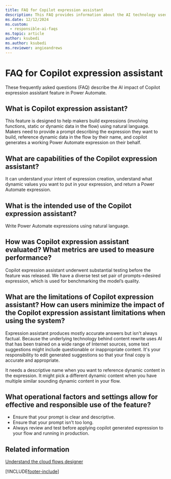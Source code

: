```yaml
---
title: FAQ for Copilot expression assistant
description: This FAQ provides information about the AI technology used in Power Automate, along with key considerations and details about how AI is used, how it was tested and evaluated, and any specific limitations.
ms.date: 12/12/2024
ms.custom:
  - responsible-ai-faqs
ms.topic: article
author: ksubedi
ms.author: ksubedi
ms.reviewer: angieandrews
---
```


# FAQ for Copilot expression assistant

These frequently asked questions (FAQ) describe the AI impact of Copilot expression assistant feature in Power Automate.

## What is Copilot expression assistant?

This feature is designed to help makers build expressions (involving functions, static or dynamic data in the flow) using natural language. Makers need to provide a prompt describing the expression they want to build, reference dynamic data in the flow by their name, and copilot generates a working Power Automate expression on their behalf.

## What are capabilities of the Copilot expression assistant?

It can understand your intent of expression creation, understand what dynamic values you want to put in your expression, and return a Power Automate expression.

## What is the intended use of the Copilot expression assistant?

Write Power Automate expressions using natural language.

## How was Copilot expression assistant evaluated? What metrics are used to measure performance?

Copilot expression assistant underwent substantial testing before the feature was released. We have a diverse test set pair of prompts->desired expression, which is used for benchmarking the model’s quality.

## What are the limitations of Copilot expression assistant? How can users minimize the impact of the Copilot expression assistant limitations when using the system?

Expression assistant produces mostly accurate answers but isn't always factual. Because the underlying technology behind content rewrite uses AI that has been trained on a wide range of Internet sources, some text suggestions might include questionable or inappropriate content. It's your responsibility to edit generated suggestions so that your final copy is accurate and appropriate.  

It needs a descriptive name when you want to reference dynamic content in the expression. It might pick a different dynamic content when you have multiple similar sounding dynamic content in your flow.

## What operational factors and settings allow for effective and responsible use of the feature?

- Ensure that your prompt is clear and descriptive.
- Ensure that your prompt isn't too long.
- Always review and test before applying copilot generated expression to your flow and running in production. 

## Related information

[Understand the cloud flows designer](flows-designer.md)

[!INCLUDE[footer-include](../includes/footer-banner.md)]